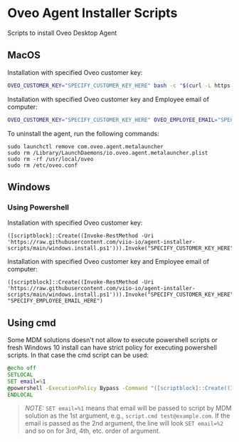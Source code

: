 # Oveo Agent Installer Scripts

Scripts to install Oveo Desktop Agent

## MacOS

Installation with specified Oveo customer key:

```sh
OVEO_CUSTOMER_KEY="SPECIFY_CUSTOMER_KEY_HERE" bash -c "$(curl -L https://raw.githubusercontent.com/viio-io/agent-installer-scripts/main/macos.install.sh)"
```

Installation with specified Oveo customer key and Employee email of computer:

```sh
OVEO_CUSTOMER_KEY="SPECIFY_CUSTOMER_KEY_HERE" OVEO_EMPLOYEE_EMAIL="SPECIFY_EMPLOYEE_EMAIL_HERE" bash -c "$(curl -L https://raw.githubusercontent.com/viio-io/agent-installer-scripts/main/macos.install.sh)"
```

To uninstall the agent, run the following commands:

```shell
sudo launchctl remove com.oveo.agent.metalauncher
sudo rm /Library/LaunchDaemons/io.oveo.agent.metalauncher.plist
sudo rm -rf /usr/local/oveo
sudo rm /etc/oveo.conf
```

## Windows

### Using Powershell

Installation with specified Oveo customer key:

```powerhsell
([scriptblock]::Create((Invoke-RestMethod -Uri 'https://raw.githubusercontent.com/viio-io/agent-installer-scripts/main/windows.install.ps1'))).Invoke("SPECIFY_CUSTOMER_KEY_HERE")
```

Installation with specified Oveo customer key and Employee email of computer:

```powerhsell
([scriptblock]::Create((Invoke-RestMethod -Uri 'https://raw.githubusercontent.com/viio-io/agent-installer-scripts/main/windows.install.ps1'))).Invoke("SPECIFY_CUSTOMER_KEY_HERE", "SPECIFY_EMPLOYEE_EMAIL_HERE")
```

## Using cmd

Some MDM solutions doesn't not allow to execute powershell scripts or fresh Windows 10 install can have strict policy for executing powershell scripts.
In that case the cmd script can be used:

```cmd
@echo off
SETLOCAL
SET email=%1
@powershell -ExecutionPolicy Bypass -Command "([scriptblock]::Create((Invoke-RestMethod -Uri 'https://raw.githubusercontent.com/viio-io/agent-installer-scripts/main/windows.install.ps1')).Invoke('SPECIFY_CUSTOMER_KEY_HERE', '%email%'))"
ENDLOCAL
```

> *NOTE:* `SET email=%1` means that email will be passed to script by MDM solution as the 1st argument, e.g., `script.cmd test@example.com`. If the email is passed as the 2nd argument, the line will look `SET email=%2` and so on for 3rd, 4th, etc. order of argument.
